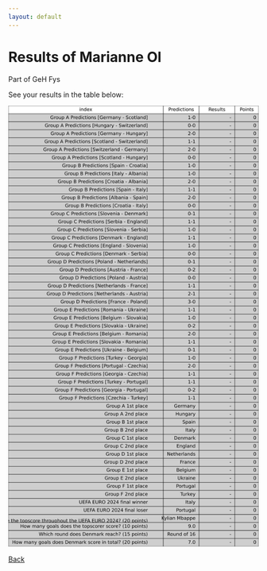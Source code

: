 ```yaml
---
layout: default
---
```


# Results of Marianne Ol 
    
Part of GeH Fys
    
See your results in the table below:
    
![Marianne Ol](./user_plots/Marianne_Ol.svg?raw=true)

[Back](https://christianbanggribsvad.github.io/em_spillet.github.io/)